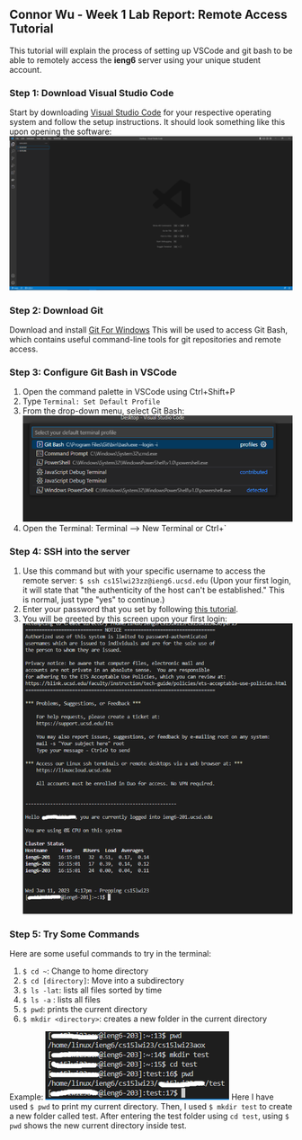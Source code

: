 ## Connor Wu - Week 1 Lab Report: Remote Access Tutorial

This tutorial will explain the process of setting up VSCode and git bash to be able to remotely access the **ieng6** server using your unique student account.

### Step 1: Download Visual Studio Code

Start by downloading [Visual Studio Code](https://code.visualstudio.com/) for your respective operating system and follow the setup instructions.
It should look something like this upon opening the software:
![image](assets/report-1/vscode.PNG)

### Step 2: Download Git

Download and install [Git For Windows](https://gitforwindows.org/)
This will be used to access Git Bash, which contains useful command-line tools for git repositories and remote access.

### Step 3: Configure Git Bash in VSCode

1. Open the command palette in VSCode using Ctrl+Shift+P
2. Type `Terminal: Set Default Profile`
3. From the drop-down menu, select Git Bash:
   ![image](assets/report-1/commandpalette.png)
4. Open the Terminal: Terminal --> New Terminal or Ctrl+`

### Step 4: SSH into the server

1. Use this command but with your specific username to access the remote server:
   `$ ssh cs15lwi23zz@ieng6.ucsd.edu`
   (Upon your first login, it will state that "the authenticity of the host can't be established." This is normal, just type "yes" to continue.)
2. Enter your password that you set by following [this tutorial](https://docs.google.com/document/d/1hs7CyQeh-MdUfM9uv99i8tqfneos6Y8bDU0uhn1wqho/edit).
3. You will be greeted by this screen upon your first login:
   ![image](assets/report-1/login.PNG)

### Step 5: Try Some Commands

Here are some useful commands to try in the terminal:

1. `$ cd ~`: Change to home directory
2. `$ cd [directory]`: Move into a subdirectory
3. `$ ls -lat`: lists all files sorted by time
4. `$ ls -a` : lists all files
5. `$ pwd`: prints the current directory
6. `$ mkdir <directory>`: creates a new folder in the current directory

Example:
![image](assets/report-1/mkdir.PNG)
Here I have used `$ pwd` to print my current directory. Then, I used `$ mkdir test` to create a new folder called test. After entering the test folder using `cd test`, using `$ pwd` shows the new current directory inside test.
